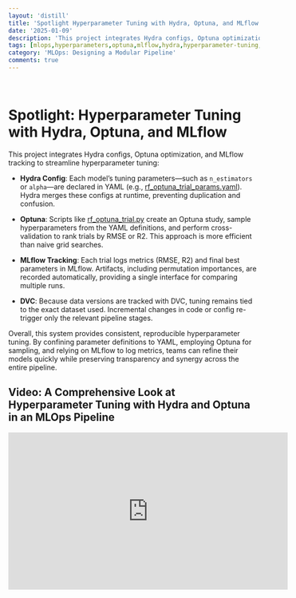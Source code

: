 ```yaml
---
layout: 'distill'
title: 'Spotlight Hyperparameter Tuning with Hydra, Optuna, and MLflow'
date: '2025-01-09'
description: 'This project integrates Hydra configs, Optuna optimization, and MLflow tracking to streamline hyperparameter tuning.'
tags: [mlops,hyperparameters,optuna,mlflow,hydra,hyperparameter-tuning,sklearn]
category: 'MLOps: Designing a Modular Pipeline'
comments: true
---
```


<br>

# Spotlight: Hyperparameter Tuning with Hydra, Optuna, and MLflow

This project integrates Hydra configs, Optuna optimization, and MLflow tracking to streamline hyperparameter tuning:

- **Hydra Config**: Each model’s tuning parameters—such as `n_estimators` or `alpha`—are declared in YAML (e.g., [rf_optuna_trial_params.yaml](../model_params/rf_optuna_trial_params.yaml)). Hydra merges these configs at runtime, preventing duplication and confusion.

- **Optuna**: Scripts like [rf_optuna_trial.py](../../../dependencies/modeling/rf_optuna_trial.py) create an Optuna study, sample hyperparameters from the YAML definitions, and perform cross-validation to rank trials by RMSE or R2. This approach is more efficient than naive grid searches.

- **MLflow Tracking**: Each trial logs metrics (RMSE, R2) and final best parameters in MLflow. Artifacts, including permutation importances, are recorded automatically, providing a single interface for comparing multiple runs.

- **DVC**: Because data versions are tracked with DVC, tuning remains tied to the exact dataset used. Incremental changes in code or config re-trigger only the relevant pipeline stages.

Overall, this system provides consistent, reproducible hyperparameter tuning. By confining parameter definitions to YAML, employing Optuna for sampling, and relying on MLflow to log metrics, teams can refine their models quickly while preserving transparency and synergy across the entire pipeline.



## Video: A Comprehensive Look at Hyperparameter Tuning with Hydra and Optuna in an MLOps Pipeline

<iframe width="560" height="315" src="https://www.youtube.com/embed/enACoOgCxBs" title="YouTube video player" frameborder="0" allow="accelerometer; autoplay; clipboard-write; encrypted-media; gyroscope; picture-in-picture; web-share" referrerpolicy="strict-origin-when-cross-origin" allowfullscreen></iframe>


